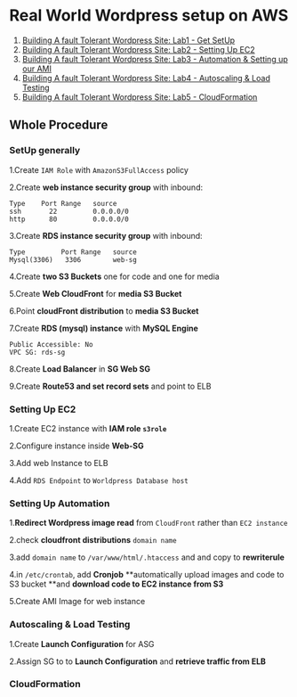 # Real World Wordpress setup on AWS 

1. [Building A fault Tolerant Wordpress Site: Lab1 - Get SetUp](1Wordpress_Setup.md)
2. [Building A fault Tolerant Wordpress Site: Lab2 - Setting Up EC2](2Wordpress_EC2Setup.md)
3. [Building A fault Tolerant Wordpress Site: Lab3 - Automation & Setting up our AMI](3Wordpress_CDN_AMI.md)
4. [Building A fault Tolerant Wordpress Site: Lab4 - Autoscaling & Load Testing](4Wordpress_AutoScaling.md)
5. [Building A fault Tolerant Wordpress Site: Lab5 - CloudFormation](5Wordpress_CloudFormation.md)


## Whole Procedure

### SetUp generally

1.Create `IAM Role` with `AmazonS3FullAccess` policy

2.Create **web instance security group** with inbound:

```
Type    Port Range   source
ssh       22         0.0.0.0/0
http      80         0.0.0.0/0
```

3.Create **RDS instance security group** with inbound:

```
Type         Port Range   source
Mysql(3306)   3306        web-sg
```

4.Create **two S3 Buckets** one for code and one for media

5.Create **Web CloudFront** for **media S3 Bucket**

6.Point **cloudFront distribution** to **media S3 Bucket**

7.Create **RDS (mysql) instance** with **MySQL Engine**

```
Public Accessible: No
VPC SG: rds-sg 
```
8.Create **Load Balancer** in **SG Web SG**

9.Create **Route53 and set record sets** and point to ELB

### Setting Up EC2

1.Create EC2 instance with **IAM role `s3role`**

2.Configure instance inside **Web-SG**

3.Add web Instance to ELB

4.Add `RDS Endpoint` to `Worldpress Database host`


### Setting Up Automation

1.**Redirect Wordpress image read** from `CloudFront` rather than `EC2 instance`

2.check **cloudfront distributions** `domain name`

3.add `domain name` to `/var/www/html/.htaccess` and and copy to **rewriterule**

4.in `/etc/crontab`, add **Cronjob** **automatically upload images and code to S3 bucket **and **download code to EC2 instance from S3**

5.Create AMI Image for web instance

### Autoscaling & Load Testing

1.Create **Launch Configuration** for ASG

2.Assign SG to to **Launch Configuration** and **retrieve traffic from ELB**

### CloudFormation
